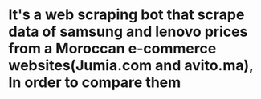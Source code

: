 # It's a web scraping bot that scrape data of samsung and lenovo prices from a Moroccan e-commerce websites(Jumia.com and avito.ma), In order to compare them
